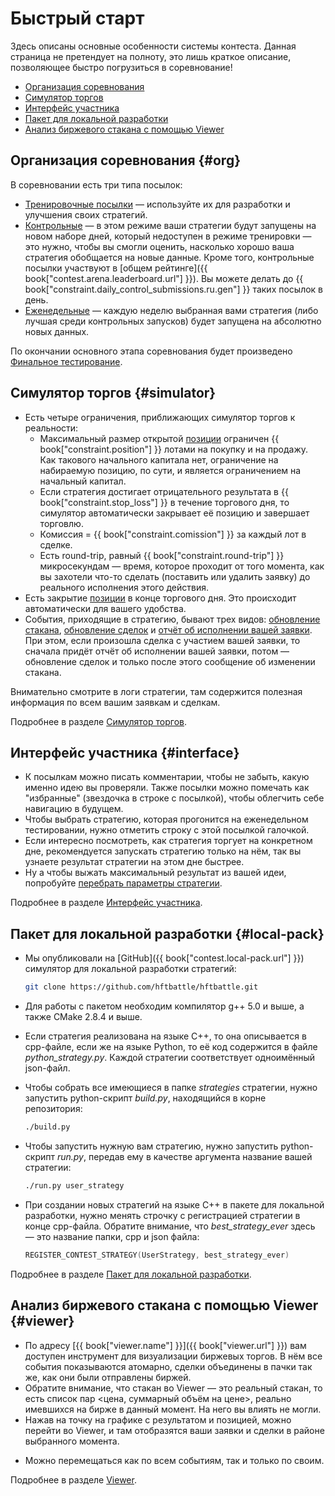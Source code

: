 # Быстрый старт

Здесь описаны основные особенности системы контеста.
Данная страница не претендует на полноту, это лишь краткое описание, позволяющее быстро погрузиться в соревнование!

- [Организация соревнования](#org)
- [Симулятор торгов](#simulator)
- [Интерфейс участника](#interface)
- [Пакет для локальной разработки](#local-pack)
- [Анализ биржевого стакана с помощью Viewer](#viewer)

## Организация соревнования {#org}

В соревновании есть три типа посылок:

- [Тренировочные посылки](interface/modes.md#training_mode) — используйте их для разработки и улучшения своих стратегий.
- [Контрольные](interface/modes.md#control_mode) — в этом режиме ваши стратегии будут запущены на новом наборе дней, который недоступен в режиме тренировки — это нужно, чтобы вы смогли оценить, насколько хорошо ваша стратегия обобщается на новые данные.
  Кроме того, контрольные посылки участвуют в [общем рейтинге]({{ book["contest.arena.leaderboard.url"] }}).
  Вы можете делать до {{ book["constraint.daily_control_submissions.ru.gen"] }} таких посылок в день.
- [Еженедельные](interface/modes.md#weekly_mode) — каждую неделю выбранная вами стратегия (либо лучшая среди контрольных запусков) будет запущена на абсолютно новых данных.

По окончании основного этапа соревнования будет произведено [Финальное тестирование](interface/modes.md#final_test).

## Симулятор торгов {#simulator}

- Есть четыре ограничения, приближающих симулятор торгов к реальности:
  - Максимальный размер открытой [позиции](terms.md#position) ограничен {{ book["constraint.position"] }} лотами на покупку и на продажу.
    Как такового начального капитала нет, ограничение на набираемую позицию, по сути, и является ограничением на начальный капитал.
  - Если стратегия достигает отрицательного результата в {{ book["constraint.stop_loss"] }} в течение торгового дня, то симулятор автоматически закрывает её позицию и завершает торговлю.
  - Комиссия = {{ book["constraint.comission"] }} за каждый лот в сделке.
  - Есть round-trip, равный {{ book["constraint.round-trip"] }} микросекундам — время, которое проходит от того момента, как вы захотели что-то сделать (поставить или удалить заявку) до реального исполнения этого действия.
- Есть закрытие [позиции](terms.md#position) в конце торгового дня.
  Это происходит автоматически для вашего удобства.
- События, приходящие в стратегию, бывают трех видов:  [обновление стакана](api/ParticipantStrategy.md#trading_book_update), [обновление сделок](api/ParticipantStrategy.md#trading_deals_update) и [отчёт об исполнении вашей заявки](api/ParticipantStrategy.md#execution_report_update).
  <!-- TODO(asalikhov): check, if this is true -->
  При этом, если произошла сделка с участием вашей заявки, то сначала придёт отчёт об исполнении вашей заявки, потом — обновление сделок и только после этого сообщение об изменении стакана.

Внимательно смотрите в логи стратегии, там содержится полезная информация по всем вашим заявкам и сделкам.

Подробнее в разделе [Симулятор торгов](simulator/README.md).

## Интерфейс участника {#interface}

- К посылкам можно писать комментарии, чтобы не забыть, какую именно идею вы проверяли.
  Также посылки можно помечать как "избранные" (звездочка в строке с посылкой), чтобы облегчить себе навигацию в будущем.
- Чтобы выбрать стратегию, которая прогонится на еженедельном тестировании, нужно отметить строку с этой посылкой галочкой.
- Если интересно посмотреть, как стратегия торгует на конкретном дне, рекомендуется запускать стратегию только на нём, так вы узнаете результат стратегии на этом дне быстрее.
- Ну а чтобы выжать максимальный результат из вашей идеи, попробуйте [перебрать параметры стратегии](interface/params.md).

Подробнее в разделе [Интерфейс участника](interface/README.md).

## Пакет для локальной разработки {#local-pack}

- Мы опубликовали на [GitHub]({{ book["contest.local-pack.url"] }}) симулятор для локальной разработки стратегий:

  ```bash
  git clone https://github.com/hftbattle/hftbattle.git
  ```
- Для работы с пакетом необходим компилятор g++ 5.0 и выше, а также CMake 2.8.4 и выше.
- Если стратегия реализована на языке C++, то она описывается в cpp-файле, если же на языке Python, то её код содержится в файле *python_strategy.py*.
  Каждой стратегии соответствует одноимённый json-файл.
- Чтобы собрать все имеющиеся в папке *strategies* стратегии, нужно запустить python-скрипт *build.py*, находящийся в корне репозитория:

  ```bash
  ./build.py
  ```
- Чтобы запустить нужную вам стратегию, нужно запустить python-скрипт *run.py*, передав ему в качестве аргумента название вашей стратегии:

  ```bash
  ./run.py user_strategy
  ```
- При создании новых стратегий на языке C++ в пакете для локальной разработки, нужно менять строчку с регистрацией стратегии в конце cpp-файла.
  Обратите внимание, что *best_strategy_ever* здесь — это название папки, cpp и json файла:

  ```c++
  REGISTER_CONTEST_STRATEGY(UserStrategy, best_strategy_ever)
  ```

Подробнее в разделе [Пакет для локальной разработки](local-pack/README.md).

## Анализ биржевого стакана с помощью Viewer {#viewer}

<!-- TODO(asalikhov): rewrite, when viewer will change -->
- По адресу [{{ book["viewer.name"] }}]({{ book["viewer.url"] }}) вам доступен инструмент для визуализации биржевых торгов.
  В нём все события показываются атомарно, сделки объединены в пачки так же, как они были отправлены биржей.
- Обратите внимание, что стакан во Viewer — это реальный стакан, то есть список пар <цена, суммарный объём на цене>, реально имевшихся на бирже в данный момент.
  На него вы влиять не могли.
- Нажав на точку на графике с результатом и позицией, можно перейти во Viewer, и там отобразятся ваши заявки и сделки в районе выбранного момента.
<!-- TODO(asalikhov): check this: -->
- Можно перемещаться как по всем событиям, так и только по своим.

Подробнее в разделе [Viewer](interface/analysis/viewer.md).
